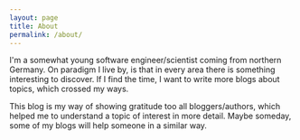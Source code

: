 ```yaml
---
layout: page
title: About
permalink: /about/
---
```


I'm a somewhat young software engineer/scientist coming from northern Germany.
On paradigm I live by, is that in every area there is something interesting to discover.
If I find the time, I want to write more blogs about topics, which crossed my ways.

This blog is my way of showing gratitude too all bloggers/authors, which helped me to understand a topic of interest in more detail.
Maybe someday, some of my blogs will help someone in a similar way.


